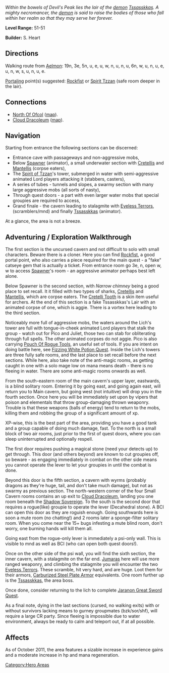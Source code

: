 *Within the bowels of Devil's Peak lies the lair of the
[demon](Demons.md "wikilink") [Tssasskkas](Tssasskkas "wikilink"). A
mighty necromancer, the [demon](Demons.md "wikilink") is said to raise
the bodies of those who fall within her realm so that they may serve her
forever.*

**Level Range:** 51-51

**Builder:** S. Heart

## Directions

Walking route from [Aelmon](Aelmon.md "wikilink"): 19n, 3e, 5n, u, e, u,
w, n, u, n, u, 6n, w, u, n, u, e, u, n, w, s, u, n, u, e.

[Portaling](Portal.md "wikilink") point(s) suggested:
[Rockfist](Rockfist "wikilink") or [ Spirit
Tzzan](Spirit_Of_The_Lich.md "wikilink") (safe room deeper in the lair).

## Connections

-   [North Of Ofcol](:Category:_North_Of_Ofcol.md "wikilink")
    ([map](North_Of_Ofcol_Map.md "wikilink")).
-   [Cloud Dracoleum](:Category:_Cloud_Dracoleum.md "wikilink")
    ([map](Cloud_Dracoleum_Map.md "wikilink")).

## Navigation

Starting from entrance the following sections can be discerned:

-   Entrance cave with passageways and non-aggressive mobs,
-   Below [Spawner](Spawner "wikilink") (animator), a small underwater
    section with [Cretellis](Cretelli "wikilink") and
    [Mantellis](Mantelli "wikilink") (corpse eaters),
-   The [Spirit of Tzzan](Spirit_Of_The_Lich.md "wikilink")'s tower,
    submerged in water with semi-aggressive animated Lord players
    attacking it (stabbers, casters),
-   A series of tubes - tunnels and slopes, a swarmy section with many
    large aggressive mobs (all sorts of nasty),
-   Through quest doors - a part with even larger water mobs that
    special groupies are required to access,
-   Grand finale - the cavern leading to stalagmite with [Eyeless
    Terrors](Eyeless_Terror "wikilink"), (scramblers/mnd) and finally
    [Tssasskkas](Tssasskkas "wikilink") (animator).

At a glance, the area is not a breeze.

## Adventuring / Exploration Walkthrough

The first section is the uncursed cavern and not difficult to solo with
small characters. Beware there is a cloner. Here you can find
[Rockfist](Rockfist "wikilink"), a good portal point, who also carries a
piece required for the main quest - a "fake" catseye gem that is
actually a ticket. From entrance room go 3e, n, open w, w to access
[Spawner](Spawner "wikilink")'s room - an aggressive animator perhaps
best left alone.

Below Spawner is the second section, with *Narrow chimney* being a good
place to set recall. It it filled with two types of sharks,
[Cretellis](Cretelli "wikilink") and [Mantellis](Mantelli "wikilink"),
which are corpse eaters. The [Cretelli Tooth](Cretelli_Tooth "wikilink")
is a skin item useful for archers. At the end of this section is a fake
Tssasskkas's Lair with an animated corpse of one, which is aggie. There
is a vortex here leading to the third section.

Noticeably more full of aggressive mobs, the waters around the Lich's
tower are full with tongue-in-cheek animated Lord players that stalk the
group - watch out for Pico and Juliet, those two can stab for
obliterating through full spells. The other animated corpses do not
aggie. Pico is also carrying [Pouch Of Rogue
Tools](Pouch_Of_Rogue_Tools "wikilink"), an useful set of tools. If you
are intent on doing battle here, see [Fizzing White Potion
Quest](Fizzing_White_Potion_Quest "wikilink"). Inside the Lich's towers
are three fully safe rooms, and the last place to set recall before the
next sections. While here, also take note of the anti-magic rooms, as
getting caught in one with a solo mage low on mana means death - there
is no fleeing in water. There are some anti-magic rooms onwards as well.

From the south-eastern room of the main cavern's upper layer, eastwards,
is a blind solitary room. Entering it by going east, and going again
east, will return you to Main cavern, but going west (not intuitive)
will drop you in the fourth section. Once here you will be immediately
set upon by vipers that poison and elementals that throw group-damaging
thrown weaponry. Trouble is that these weapons (balls of energy) tend to
return to the mobs, killing them and robbing the group of a significant
amount of xp.

XP-wise, this is the best part of the area, providing you have a good
tank and a group capable of doing much damage, fast. To the north is a
small block of two air rooms, just prior to the first of quest doors,
where you can sleep uninterrupted and optionally respell.

The first door requires pushing a magical stone (need your detects up)
to get through. This door (and others beyond) are known to cut groupies
off, so beware - as engaging immediately in combat on the other side
means you cannot operate the lever to let your groupies in until the
combat is done.

Beyond this door is the fifth section, a cavern with wyrms (probably
dragons as they're huge, tail, and don't take much damage), but not as
swarmy as previous section. The north-western corner of the four Small
Cavern rooms contains an up exit to [Cloud
Dracoleum](:Category:Cloud_Dracoleum.md "wikilink"), landing you one
room beneath the [Shadow Sovereign](Shadow_Sovereign "wikilink"). To the
south is the second door that requires a rogue(like) groupie to operate
the lever (Decahedral stone). A BCI can open this door as they are
roguish enough. Going southwards here is soon a mute room (no chatting!)
and 2 rooms later a sponge-filter solitary room. When you come near the
15+ bugs infesting a mute blind room, don't worry, one burning hands
will kill them all.

Going east from the rogue-only lever is immediately a psi-only wall.
This is visible to mnd as well as BCI (who can open both quest doors!).

Once on the other side of the psi wall, you will find the sixth section,
the inner cavern, with a stalagmite on the far end.
[Jumaras](Jumara "wikilink") here will use more ranged weaponry, and
climbing the stalagmite you will encounter the two [Eyeless
Terrors](Eyeless_Terror "wikilink"). These scramble, hit very hard, and
are huge. Loot them for their armors, [Carburized Steel Plate
Armor](Carburized_Steel_Plate_Armor "wikilink") equivalents. One room
further up is the [Tssasskkas](Tssasskkas "wikilink"), the area boss.

Once done, consider returning to the lich to complete [Jaranon Great
Sword Quest](Jaranon_Great_Sword_Quest "wikilink").

As a final note, dying in the last sections (cursed, no walking exits)
with or without survivors lacking means to gurney groupmates
(bzk/sor/shf), will require a large CR party. Since fleeing is
impossible due to water environment, always be ready to calm and
teleport out, if at all possible.

## Affects

As of October 2011, the area features a sizable increase in experience
gains and a moderate increase in hp and mana regeneration.

[Category:Hero Areas](Category:Hero_Areas "wikilink")
